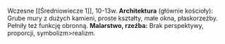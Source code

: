 Wczesne [[Średniowiecze 1]], 10-13w.
**Architektura** (głównie kościoły):
Grube mury z dużych kamieni, proste kształty, małe okna, płaskorzeźby.
Pełniły też funkcję obronną.
**Malarstwo, rzeźba:**
Brak perspektywy, proporcji, symbolizm>realizm.